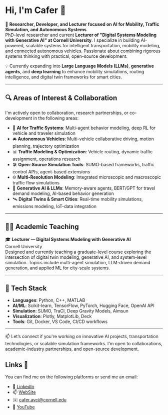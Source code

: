 # Hi, I'm Cafer 👋

🚗 **Researcher, Developer, and Lecturer focused on AI for Mobility, Traffic Simulation, and Autonomous Systems**  
PhD-level researcher and current **Lecturer of "Digital Systems Modeling with Generative AI" at Cornell University**. 
I specialize in building AI-powered, scalable systems for intelligent transportation, mobility modeling, and connected autonomous vehicles. 
Passionate about combining rigorous systems thinking with practical, open-source development.

💡 Currently expanding into **Large Language Models (LLMs)**, **generative agents**, and **deep learning** to enhance mobility simulations, routing intelligence, and digital twin frameworks for smart cities.

---

## 🔍 Areas of Interest & Collaboration

I'm actively open to collaboration, research partnerships, or co-development in the following areas:

- 🤖 **AI for Traffic Systems**: Multi-agent behavior modeling, deep RL for vehicle and traveler simulation
- 🚘 **Autonomous Vehicles**: Multi-vehicle collaborative driving, motion planning, trajectory optimization
- 📊 **Traffic Modeling & Optimization**: Vehicle routing, dynamic traffic assignment, operations research
- 🛠️ **Open-Source Simulation Tools**: SUMO-based frameworks, traffic control APIs, agent-based extensions
- 🌐 **Multi-Resolution Modeling**: Integrated microscopic and macroscopic traffic flow simulations
- 🧠 **Generative AI & LLMs**: Memory-aware agents, BERT/GPT for travel demand modeling, AI-based behavior generation
- 🛰️ **Digital Twins & Smart Cities**: Real-time mobility simulations, emissions modeling, IoT-data integration

---

## 🧑‍🏫 Academic Teaching

🎓 **Lecturer — Digital Systems Modeling with Generative AI**  
Cornell University  
Designed and currently teaching a graduate-level course exploring the intersection of digital twin modeling, generative AI, and system-level simulation. Topics include multi-agent simulation, LLM-driven demand generation, and applied ML for city-scale systems.

---

## 🔧 Tech Stack

- **Languages**: Python, C++, MATLAB
- **AI/ML**: Scikit-learn, TensorFlow, PyTorch, Hugging Face, OpenAI API
- **Simulation**: SUMO, TraCI, Deep Gravity Models, Aimsun
- **Visualization**: Plotly, MatplotLib, Deck
- **Tools**: Git, Docker, VS Code, CI/CD workflows

---

📫 Let’s connect if you're working on innovative AI projects, transportation technologies, or scalable simulation frameworks. I'm open to collaborations, academic-industry partnerships, and open-source development.

## Links 📱
You can find me on the following platforms or send me an email:
* 👔 [LinkedIn](https://www.linkedin.com/in/cafer-avci)
* 📫 [WebSite](https://caferavci.github.io/)
* ✉️ [cafer.avci@cornell.edu](mailto:cafer.avci@cornell.edu)
* 🎥 [YouTube](https://www.youtube.com/channel/UC3PK1HCPf1b1vDkfuCMSHmQ)
